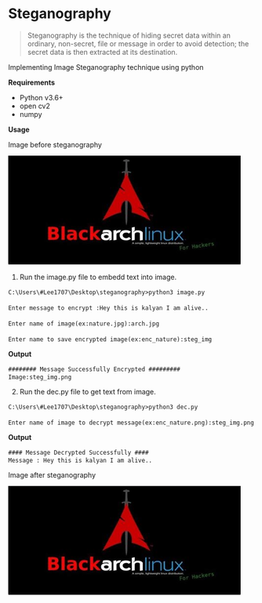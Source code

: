 # Steganography

>Steganography is the technique of hiding secret data within an ordinary, non-secret, file or message in order to avoid detection; the secret data is then extracted at its destination.

Implementing Image Steganography technique using python 

**Requirements**
* Python v3.6+
* open cv2
* numpy

**Usage**

Image before steganography

![Input](https://github.com/Kalyan-1707/steganography/blob/master/arch.jpeg)

1. Run the image.py file to embedd text into image.

```
C:\Users\#Lee1707\Desktop\steganography>python3 image.py

Enter message to encrypt :Hey this is kalyan I am alive..

Enter name of image(ex:nature.jpg):arch.jpg

Enter name to save encrypted image(ex:enc_nature):steg_img
```

**Output**
```
######## Message Successfully Encrypted #########
Image:steg_img.png

```

2. Run the dec.py file to get text from image.

```
C:\Users\#Lee1707\Desktop\steganography>python3 dec.py

Enter name of image to decrypt message(ex:enc_nature.png):steg_img.png

```

**Output**
```
#### Message Decrypted Successfully ####
Message : Hey this is kalyan I am alive..
```

Image after steganography

![Input](https://github.com/Kalyan-1707/steganography/blob/master/output.png)
